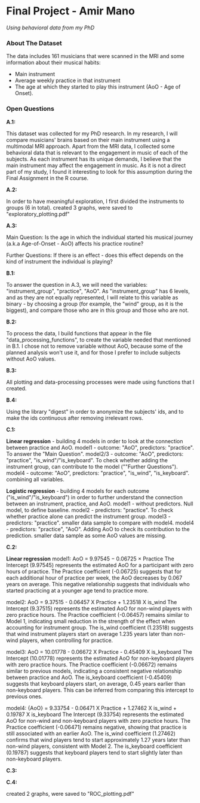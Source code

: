 # Final Project - Amir Mano #
*Using behavioral data from my PhD*

### About The Dataset ###
The data includes 161 musicians that were scanned in the MRI and some information about their musical habits:
- Main instrument
- Average weekly practice in that instrument
- The age at which they started to play this instrument (AoO - Age of Onset).

### Open Questions ###
**A.1:**

This dataset was collected for my PhD research. 
In my research, I will compare musicians' brains based on their main instrument using a multimodal MRI approach. 
Apart from the MRI data, I collected some behavioral data that is relevant to the engagement in music of each of the subjects. 
As each instrument has its unique demands, I believe that the main instrument may affect the engagement in music. 
As it is not a direct part of my study, I found it interesting to look for this assumption during the Final Assignment in the R course.  


**A.2:**

In order to have meaningful exploration, I first divided the instruments to groups (6 in total).
created 3 graphs, were saved to "exploratory_plotting.pdf"


**A.3:**

Main Question:
Is the age in which the individual started his musical journey (a.k.a Age-of-Onset - AoO) affects his practice routine?

Further Questions:
If there is an effect - does this effect depends on the kind of instrument the individual is playing?


**B.1:**

To answer the question in A.3, we will need the variables: "instrument_group", "practice", "AoO".
As "instrument_group" has 6 levels, and as they are not equally represented, I will relate to this variable as binary - 
by choosing a group (for example, the "wind" group, as it is the biggest), and compare those who are in this group and those who are not.


**B.2:**

To process the data, I build functions that appear in the file "data_processing_functions", to create the variable needed that mentioned in B.1.
I chose not to remove variable without AoO, because some of the planned analysis won't use it, and for those I prefer to include subjects without AoO values.


**B.3:**

All plotting and data-processing processes were made using functions that I created.


**B.4:**

Using the library "digest" in order to anonymize the subjects' ids, and to make the ids continuous after removing irrelevant rows.


**C.1:**

**Linear regression** - building 4 models in order to look at the connection between practice and AoO.
model1 - outcome: "AoO", predictors: "practice". To answer the "Main Question".
model2/3 - outcome: "AoO", predictors: "practice", "is_wind"/"is_keyboard". To check whether adding the instrument group, can contribute to the model (""Further Questions").
model4 - outcome: "AoO", predictors: "practice", "is_wind", "is_keyboard". combining all variables.

**Logistic regression** - building 4 models for each outcome ("is_wind"/"is_keyboard")  in order to further understand the connection between an instrument, practice, and AoO.
model1 - without predictors. Null model, to define baseline.
model2 - predictors: "practice". To check whether practice alone can predict the instrument group.
model3 - predictors: "practice". smaller data sample to compare with model4.
model4 - predictors: "practice", "AoO". Adding AoO to check its contribution to the prediction. smaller data sample as some AoO values are missing. 

**C.2:**

**Linear regression**
model1: AoO = 9.97545 − 0.06725 × Practice
The Intercept (9.97545) represents the estimated AoO for a participant with zero hours of practice.
The Practice coefficient (-0.06725) suggests that for each additional hour of practice per week, the AoO decreases by 0.067 years on average.
This negative relationship suggests that individuals who started practicing at a younger age tend to practice more.

model2: AoO = 9.37515 - 0.06457 X Practice + 1.23518 X is_wind
The Intercept (9.37515) represents the estimated AoO for non-wind players with zero practice hours.
The Practice coefficient (-0.06457) remains similar to Model 1, indicating small reduction in the strength of the effect when accounting for instrument group.
The is_wind coefficient (1.23518) suggests that wind instrument players start on average 1.235 years later than non-wind players, when controlling for practice.

model3: AoO = 10.01778 - 0.06672 X Practice - 0.45409 X is_keyboard
The Intercept (10.01778) represents the estimated AoO for non-keyboard players with zero practice hours.
The Practice coefficient (-0.06672) remains similar to previous models, indicating a consistent negative relationship between practice and AoO.
The is_keyboard coefficient (-0.45409) suggests that keyboard players start, on average, 0.45 years earlier than non-keyboard players. This can be inferred from comparing this intercept to previous ones.

model4: {AoO} = 9.33754 - 0.06471 X Practice + 1.27462 X is_wind + 0.19787 X is_keyboard
The Intercept (9.33754) represents the estimated AoO for non-wind and non-keyboard players with zero practice hours.
The Practice coefficient (-0.06471) remains negative, showing that practice is still associated with an earlier AoO.
The is_wind coefficient (1.27462) confirms that wind players tend to start approximately 1.27 years later than non-wind players, consistent with Model 2.
The is_keyboard coefficient (0.19787) suggests that keyboard players tend to start slightly later than non-keyboard players.


**C.3:**


**C.4:**

created 2 graphs, were saved to "ROC_plotting.pdf"

